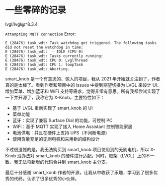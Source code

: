 # 一些零碎的记录

lvgl/lvgl@^8.3.4

`Attempting MQTT connection` Error: 

```shell
E (28476) task_wdt: Task watchdog got triggered. The following tasks did not reset the watchdog in time:
E (28476) task_wdt:  - IDLE (CPU 0)
E (28476) task_wdt: Tasks currently running:
E (28476) task_wdt: CPU 0: LvglThread
E (28476) task_wdt: CPU 1: loopTask
E (28476) task_wdt: Aborting.
```


smart_knob 是一个有意思的、惊人的项目，我从 2021 年开始就关注到了，作者真的是太棒了。看到作者和项目中的 issues 中提到期望切换为 LVGL 来设计 UI、增加菜单、增加蓝牙和 WiFi 支持等需求，觉得非常有意思。所有我都尝试实现了一下并开源了，我称它为 X-Knob，主要特性如下：

- 基于 LVGL 重新实现了 smart_knob 的 UI
- 菜单功能
- 蓝牙：实现了兼容 Surface Dial 的功能，可控制 PC
- WiFi：基于 MQTT 实现了接入 Home Assistant 控制智能家居
- 电池供电：并且在硬件上支持 UPS（不间断电源）
- 使用货量充足的无刷电机和采用新的结构设计


不过很遗憾的是，我无法购买到 smart_knob 项目使用到的无刷电机，所以 X-Knob 没办法对 smart_knob 的硬件进行适配。同时，框架（LVGL）上的不一致，我无法将新增的代码合并到 smart_knob 主分支。

最后十分感谢 smart_konb 作者的开源，让我从中收获了乐趣，学习到了很多优秀的代码，认识了很多优秀的小伙伴。